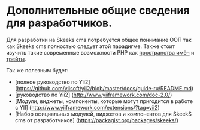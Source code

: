 Дополнительные общие сведения для разработчиков.
=====================

Для разработки на Skeeks cms потребуется общее понимание ООП так как Skeeks cms полностью следует этой парадигме. Также стоит
изучить такие современные возможности PHP как [пространства имён](http://www.php.net/manual/ru/language.namespaces.php)
и [трейты](http://www.php.net/manual/ru/language.oop5.traits.php).

Так же полезным будет: 
* [полное руководство по Yii2] (https://github.com/yiisoft/yii2/blob/master/docs/guide-ru/README.md)
* [руководство по Yii2] (http://www.yiiframework.com/doc-2.0/)
* [Модули, виджеты, компоненты, которые могут пригодится в работе с YII] (http://www.yiiframework.com/extensions/?tag=yii2)
* [Набор официальных модулей, виджетов и компонентов для SkeekS cms от разработчиков] (https://packagist.org/packages/skeeks/)